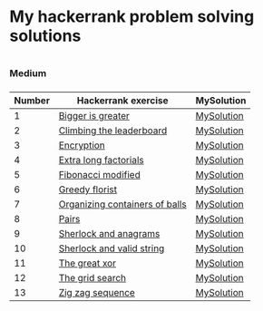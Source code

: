 <H1>My hackerrank problem solving solutions<H1>



<H3>Medium<H3>

|Number| Hackerrank exercise | MySolution |
|------|---------------------|------------|
|1|[Bigger is greater ](https://www.hackerrank.com/challenges/bigger-is-greater/problem)|[MySolution](../master/Medium/Medium/bigger_is_greater_medium.h)|
|2|[Climbing the leaderboard ](https://www.hackerrank.com/challenges/climbing-the-leaderboard/problem)|[MySolution](../master/Medium/Medium/climbing_the_leaderboard_medium.h)|
|3|[Encryption ](https://www.hackerrank.com/challenges/encryption/problem)|[MySolution](../master/Medium/Medium/encryption_medium.h)|
|4|[Extra long factorials ](https://www.hackerrank.com/challenges/extra-long-factorials/problem)|[MySolution](../master/Medium/Medium/extra_long_factorials_medium.h)|
|5|[Fibonacci modified ](https://www.hackerrank.com/challenges/fibonacci-modified/problem)|[MySolution](../master/Medium/Medium/fibonacci_modified_medium.h)|
|6|[Greedy florist ](https://www.hackerrank.com/challenges/greedy-florist/problem)|[MySolution](../master/Medium/Medium/greedy_florist_medium.h)|
|7|[Organizing containers of balls ](https://www.hackerrank.com/challenges/organizing-containers-of-balls/problem)|[MySolution](../master/Medium/Medium/organizing_containers_of_balls_medium.h)|
|8|[Pairs ](https://www.hackerrank.com/challenges/pairs/problem)|[MySolution](../master/Medium/Medium/pairs_medium.h)|
|9|[Sherlock and anagrams ](https://www.hackerrank.com/challenges/sherlock-and-anagrams/problem)|[MySolution](../master/Medium/Medium/sherlock_and_anagrams_medium.h)|
|10|[Sherlock and valid string ](https://www.hackerrank.com/challenges/sherlock-and-valid-string/problem)|[MySolution](../master/Medium/Medium/sherlock_and_valid_string_medium.h)|
|11|[The great xor ](https://www.hackerrank.com/challenges/the-great-xor/problem)|[MySolution](../master/Medium/Medium/the_great_xor_medium.h)|
|12|[The grid search ](https://www.hackerrank.com/challenges/the-grid-search/problem)|[MySolution](../master/Medium/Medium/the_grid_search_medium.h)|
|13|[Zig zag sequence ](https://www.hackerrank.com/challenges/zig-zag-sequence/problem)|[MySolution](../master/Medium/Medium/zig_zag_sequence_medium.h)|
